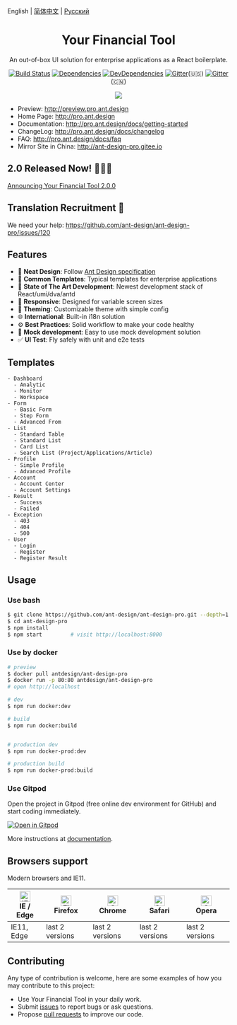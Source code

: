 English | [简体中文](./README.zh-CN.md) | [Русский](./README.ru-RU.md)

<h1 align="center">Your Financial Tool</h1>

<div align="center">

An out-of-box UI solution for enterprise applications as a React boilerplate.

[![Build Status](https://dev.azure.com/qixiancs/ant-design-pro/_apis/build/status/ant-design.ant-design-pro?branchName=master)](https://dev.azure.com/qixiancs/ant-design-pro/_build/latest?definitionId=1?branchName=master)
[![Dependencies](https://img.shields.io/david/ant-design/ant-design-pro.svg)](https://david-dm.org/ant-design/ant-design-pro)
[![DevDependencies](https://img.shields.io/david/dev/ant-design/ant-design-pro.svg)](https://david-dm.org/ant-design/ant-design-pro?type=dev)
[![Gitter](https://img.shields.io/gitter/room/ant-design/pro-english.svg)](https://gitter.im/ant-design/pro-english?utm_source=badge&utm_medium=badge&utm_campaign=pr-badge)(🇺🇸)
[![Gitter](https://img.shields.io/gitter/room/ant-design/ant-design-pro.svg?style=flat-square)](https://gitter.im/ant-design/ant-design-pro?utm_source=badge&utm_medium=badge&utm_campaign=pr-badge)(🇨🇳)


![](https://user-images.githubusercontent.com/8186664/44953195-581e3d80-aec4-11e8-8dcb-54b9db38ec11.png)

</div>

- Preview: http://preview.pro.ant.design
- Home Page: http://pro.ant.design
- Documentation: http://pro.ant.design/docs/getting-started
- ChangeLog: http://pro.ant.design/docs/changelog
- FAQ: http://pro.ant.design/docs/faq
- Mirror Site in China: http://ant-design-pro.gitee.io

## 2.0 Released Now! 🎉🎉🎉
[Announcing Your Financial Tool 2.0.0](https://medium.com/ant-design/beautiful-and-powerful-ant-design-pro-2-0-release-51358da5af95)

## Translation Recruitment :loudspeaker:

We need your help: https://github.com/ant-design/ant-design-pro/issues/120

## Features

- :gem: **Neat Design**: Follow [Ant Design specification](http://ant.design/)
- :triangular_ruler: **Common Templates**: Typical templates for enterprise applications
- :rocket: **State of The Art Development**: Newest development stack of React/umi/dva/antd
- :iphone: **Responsive**: Designed for variable screen sizes
- :art: **Theming**: Customizable theme with simple config
- :globe_with_meridians: **International**: Built-in i18n solution
- :gear: **Best Practices**: Solid workflow to make your code healthy
- :1234: **Mock development**: Easy to use mock development solution
- :white_check_mark: **UI Test**: Fly safely with unit and e2e tests

## Templates

```
- Dashboard
  - Analytic
  - Monitor
  - Workspace
- Form
  - Basic Form
  - Step Form
  - Advanced From
- List
  - Standard Table
  - Standard List
  - Card List
  - Search List (Project/Applications/Article)
- Profile
  - Simple Profile
  - Advanced Profile
- Account
  - Account Center
  - Account Settings
- Result
  - Success
  - Failed
- Exception
  - 403
  - 404
  - 500
- User
  - Login
  - Register
  - Register Result
```

## Usage

### Use bash

```bash
$ git clone https://github.com/ant-design/ant-design-pro.git --depth=1
$ cd ant-design-pro
$ npm install
$ npm start         # visit http://localhost:8000
```

### Use by docker

```bash
# preview
$ docker pull antdesign/ant-design-pro
$ docker run -p 80:80 antdesign/ant-design-pro
# open http://localhost

# dev
$ npm run docker:dev

# build
$ npm run docker:build


# production dev
$ npm run docker-prod:dev

# production build
$ npm run docker-prod:build
```

### Use Gitpod

Open the project in Gitpod (free online dev environment for GitHub) and start coding immediately.

[![Open in Gitpod](https://gitpod.io/button/open-in-gitpod.svg)](https://gitpod.io/#https://github.com/ant-design/ant-design-pro)

More instructions at [documentation](http://pro.ant.design/docs/getting-started).

## Browsers support

Modern browsers and IE11.

| [<img src="https://raw.githubusercontent.com/alrra/browser-logos/master/src/edge/edge_48x48.png" alt="IE / Edge" width="24px" height="24px" />](http://godban.github.io/browsers-support-badges/)</br>IE / Edge | [<img src="https://raw.githubusercontent.com/alrra/browser-logos/master/src/firefox/firefox_48x48.png" alt="Firefox" width="24px" height="24px" />](http://godban.github.io/browsers-support-badges/)</br>Firefox | [<img src="https://raw.githubusercontent.com/alrra/browser-logos/master/src/chrome/chrome_48x48.png" alt="Chrome" width="24px" height="24px" />](http://godban.github.io/browsers-support-badges/)</br>Chrome | [<img src="https://raw.githubusercontent.com/alrra/browser-logos/master/src/safari/safari_48x48.png" alt="Safari" width="24px" height="24px" />](http://godban.github.io/browsers-support-badges/)</br>Safari | [<img src="https://raw.githubusercontent.com/alrra/browser-logos/master/src/opera/opera_48x48.png" alt="Opera" width="24px" height="24px" />](http://godban.github.io/browsers-support-badges/)</br>Opera |
| --------- | --------- | --------- | --------- | --------- |
| IE11, Edge| last 2 versions| last 2 versions| last 2 versions| last 2 versions

## Contributing

Any type of contribution is welcome, here are some examples of how you may contribute to this project:

- Use Your Financial Tool in your daily work.
- Submit [issues](http://github.com/ant-design/ant-design-pro/issues) to report bugs or ask questions.
- Propose [pull requests](http://github.com/ant-design/ant-design-pro/pulls) to improve our code.
